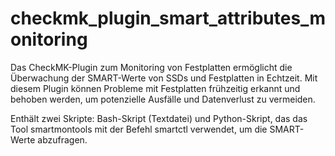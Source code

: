 # checkmk_plugin_smart_attributes_monitoring

Das CheckMK-Plugin zum Monitoring von Festplatten ermöglicht die Überwachung der SMART-Werte von SSDs und Festplatten in Echtzeit. Mit diesem Plugin können Probleme mit Festplatten frühzeitig erkannt und behoben werden, um potenzielle Ausfälle und Datenverlust zu vermeiden.

Enthält zwei Skripte: Bash-Skript (Textdatei) und Python-Skript, das das Tool smartmontools mit der Befehl smartctl verwendet, um die SMART-Werte abzufragen.
